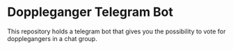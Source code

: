 # Doppleganger Telegram Bot

This repository holds a telegram bot that gives you the possibility to vote for dopplegangers in a chat group.
